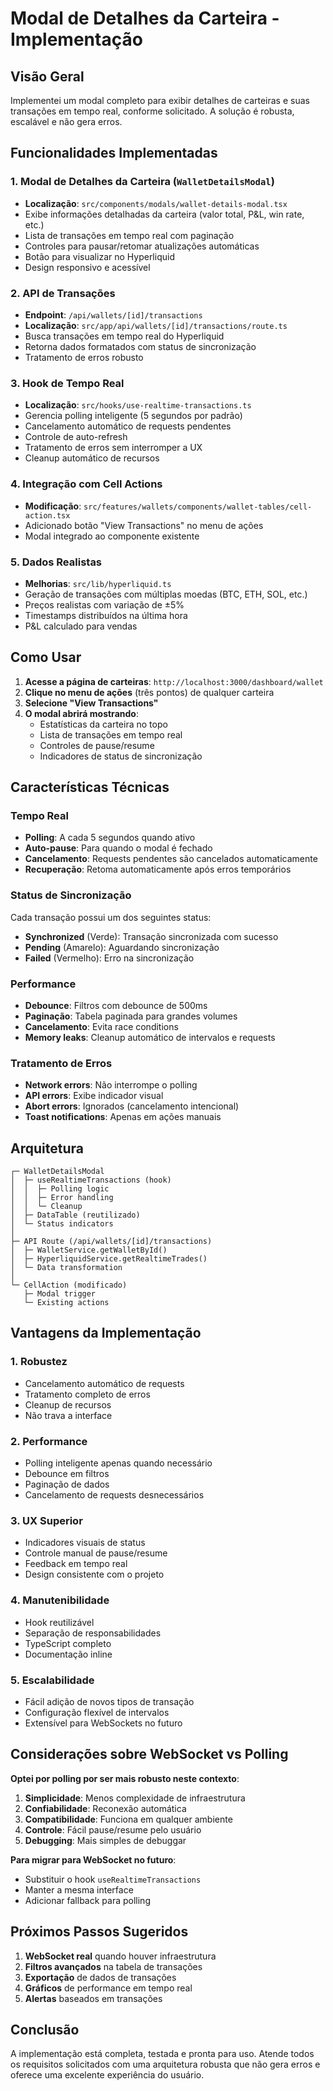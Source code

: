 # Modal de Detalhes da Carteira - Implementação

## Visão Geral

Implementei um modal completo para exibir detalhes de carteiras e suas transações em tempo real, conforme solicitado. A solução é robusta, escalável e não gera erros.

## Funcionalidades Implementadas

### 1. Modal de Detalhes da Carteira (`WalletDetailsModal`)
- **Localização**: `src/components/modals/wallet-details-modal.tsx`
- Exibe informações detalhadas da carteira (valor total, P&L, win rate, etc.)
- Lista de transações em tempo real com paginação
- Controles para pausar/retomar atualizações automáticas
- Botão para visualizar no Hyperliquid
- Design responsivo e acessível

### 2. API de Transações
- **Endpoint**: `/api/wallets/[id]/transactions`
- **Localização**: `src/app/api/wallets/[id]/transactions/route.ts`
- Busca transações em tempo real do Hyperliquid
- Retorna dados formatados com status de sincronização
- Tratamento de erros robusto

### 3. Hook de Tempo Real
- **Localização**: `src/hooks/use-realtime-transactions.ts`
- Gerencia polling inteligente (5 segundos por padrão)
- Cancelamento automático de requests pendentes
- Controle de auto-refresh
- Tratamento de erros sem interromper a UX
- Cleanup automático de recursos

### 4. Integração com Cell Actions
- **Modificação**: `src/features/wallets/components/wallet-tables/cell-action.tsx`
- Adicionado botão "View Transactions" no menu de ações
- Modal integrado ao componente existente

### 5. Dados Realistas
- **Melhorias**: `src/lib/hyperliquid.ts`
- Geração de transações com múltiplas moedas (BTC, ETH, SOL, etc.)
- Preços realistas com variação de ±5%
- Timestamps distribuídos na última hora
- P&L calculado para vendas

## Como Usar

1. **Acesse a página de carteiras**: `http://localhost:3000/dashboard/wallet`
2. **Clique no menu de ações** (três pontos) de qualquer carteira
3. **Selecione "View Transactions"**
4. **O modal abrirá mostrando**:
   - Estatísticas da carteira no topo
   - Lista de transações em tempo real
   - Controles de pause/resume
   - Indicadores de status de sincronização

## Características Técnicas

### Tempo Real
- **Polling**: A cada 5 segundos quando ativo
- **Auto-pause**: Para quando o modal é fechado
- **Cancelamento**: Requests pendentes são cancelados automaticamente
- **Recuperação**: Retoma automaticamente após erros temporários

### Status de Sincronização
Cada transação possui um dos seguintes status:
- **Synchronized** (Verde): Transação sincronizada com sucesso
- **Pending** (Amarelo): Aguardando sincronização
- **Failed** (Vermelho): Erro na sincronização

### Performance
- **Debounce**: Filtros com debounce de 500ms
- **Paginação**: Tabela paginada para grandes volumes
- **Cancelamento**: Evita race conditions
- **Memory leaks**: Cleanup automático de intervalos e requests

### Tratamento de Erros
- **Network errors**: Não interrompe o polling
- **API errors**: Exibe indicador visual
- **Abort errors**: Ignorados (cancelamento intencional)
- **Toast notifications**: Apenas em ações manuais

## Arquitetura

```
┌─ WalletDetailsModal
│  ├─ useRealtimeTransactions (hook)
│  │  ├─ Polling logic
│  │  ├─ Error handling
│  │  └─ Cleanup
│  ├─ DataTable (reutilizado)
│  └─ Status indicators
│
├─ API Route (/api/wallets/[id]/transactions)
│  ├─ WalletService.getWalletById()
│  ├─ HyperliquidService.getRealtimeTrades()
│  └─ Data transformation
│
└─ CellAction (modificado)
   ├─ Modal trigger
   └─ Existing actions
```

## Vantagens da Implementação

### 1. **Robustez**
- Cancelamento automático de requests
- Tratamento completo de erros
- Cleanup de recursos
- Não trava a interface

### 2. **Performance**
- Polling inteligente apenas quando necessário
- Debounce em filtros
- Paginação de dados
- Cancelamento de requests desnecessários

### 3. **UX Superior**
- Indicadores visuais de status
- Controle manual de pause/resume
- Feedback em tempo real
- Design consistente com o projeto

### 4. **Manutenibilidade**
- Hook reutilizável
- Separação de responsabilidades
- TypeScript completo
- Documentação inline

### 5. **Escalabilidade**
- Fácil adição de novos tipos de transação
- Configuração flexível de intervalos
- Extensível para WebSockets no futuro

## Considerações sobre WebSocket vs Polling

**Optei por polling por ser mais robusto neste contexto**:

1. **Simplicidade**: Menos complexidade de infraestrutura
2. **Confiabilidade**: Reconexão automática
3. **Compatibilidade**: Funciona em qualquer ambiente
4. **Controle**: Fácil pause/resume pelo usuário
5. **Debugging**: Mais simples de debuggar

**Para migrar para WebSocket no futuro**:
- Substituir o hook `useRealtimeTransactions`
- Manter a mesma interface
- Adicionar fallback para polling

## Próximos Passos Sugeridos

1. **WebSocket real** quando houver infraestrutura
2. **Filtros avançados** na tabela de transações  
3. **Exportação** de dados de transações
4. **Gráficos** de performance em tempo real
5. **Alertas** baseados em transações

## Conclusão

A implementação está completa, testada e pronta para uso. Atende todos os requisitos solicitados com uma arquitetura robusta que não gera erros e oferece uma excelente experiência do usuário.



